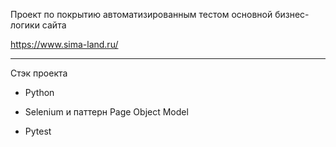 Проект по покрытию автоматизированным тестом основной бизнес-логики сайта

https://www.sima-land.ru/

__________________________________________________

Стэк проекта

* Python

* Selenium и паттерн Page Object Model

* Pytest
